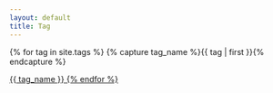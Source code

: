 ```yaml
---
layout: default
title: Tag
---
```


<div id="archives">
{% for tag in site.tags %}
    {% capture tag_name %}{{ tag | first }}{% endcapture %}
    <p></p>
    <a href="tag/{{tag_name| slugify}}"  class="tag-head">{{ tag_name }}
{% endfor %}
